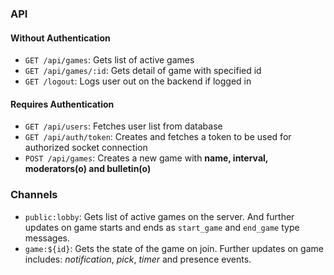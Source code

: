 ### API

#### Without Authentication
- `GET /api/games`: Gets list of active games
- `GET /api/games/:id`: Gets detail of game with specified id
- `GET /logout`: Logs user out on the backend if logged in

#### Requires Authentication
- `GET /api/users`: Fetches user list from database
- `GET /api/auth/token`: Creates and fetches a token to be used for authorized socket connection
- `POST /api/games`: Creates a new game with **name, interval, moderators(o) and bulletin(o)**

### Channels
- `public:lobby`: Gets list of active games on the server. And further updates on game starts and ends as `start_game` and `end_game` type messages.
- `game:${id}`: Gets the state of the game on join. Further updates on game includes: *notification*, *pick*, *timer* and presence events.
